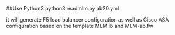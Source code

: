 ##Use Python3
python3 readmlm.py ab20.yml

it will generate F5 load balancer configuration as well as Cisco ASA configuration based on the template MLM.lb and MLM-ab.fw
